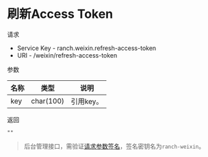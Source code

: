 # 刷新Access Token

请求
- Service Key - ranch.weixin.refresh-access-token
- URI - /weixin/refresh-access-token

参数

|名称|类型|说明|
|---|---|---|
|key|char(100)|引用key。|

返回
```
""
```

> 后台管理接口，需验证[请求参数签名](https://github.com/heisedebaise/tephra/blob/master/tephra-ctrl/doc/sign.md)，签名密钥名为`ranch-weixin`。
